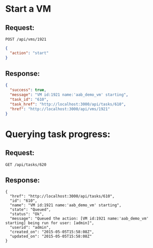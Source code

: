 # Start a VM

## Request:

    POST /api/vms/1921

``` json
{
  "action": "start"
}
```

## Response:

``` json
{
  "success": true,
  "message": "VM id:1921 name:'aab_demo_vm' starting",
  "task_id": "610",
  "task_href": "http://localhost:3000/api/tasks/610",
  "href": "http://localhost:3000/api/vms/1921"
}
```

# Querying task progress:

## Request:

    GET /api/tasks/620

## Response:

    {
      "href": "http://localhost:3000/api/tasks/610",
      "id": "610",
      "name": "VM id:1921 name:'aab_demo_vm' starting",
      "state": "Queued",
      "status": "Ok",
      "message": "Queued the action: [VM id:1921 name:'aab_demo_vm' starting] being run for user: [admin]",
      "userid": "admin",
      "created_on": "2015-05-05T15:58:08Z",
      "updated_on": "2015-05-05T15:58:08Z"
    }
